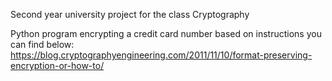 
Second year university project for the class Cryptography

Python program encrypting a credit card number based on instructions you can find below:  <br />
https://blog.cryptographyengineering.com/2011/11/10/format-preserving-encryption-or-how-to/

